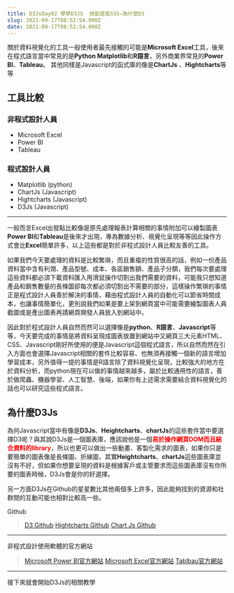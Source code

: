 ```yaml
---
title: D3JsDay02 學學D3JS  技能提高SSS—為什麼D3
slug: 2021-09-17T08:52:54.000Z
date: 2021-09-17T08:52:54.000Z
---
```


關於資料視覺化的工具一般使用者最先接觸的可能是<b>Microsoft Excel</b>工具，後來在程式語言當中常見的是<b>Python Matplotlib</b>和<b>R語言</b>，另外商業界常見的<b>Power BI</b>、<b>Tableau</b>。
其他同樣是Javascript的函式庫的像是<b>ChartJs</b> 、<b>Hightcharts</b>等等

## 工具比較
### 非程式設計人員
* Microsoft Excel 
* Power BI
* Tableau

### 程式設計人員
* Matplotlib (python)
* ChartJs  (Javascript)
* Hightcharts (Javascript) 
* D3Js (Javascript)


---



一般而言Excel出發點比較像是原先處理報表計算相關的事情附加可以繪製圖表
<b>Power BI</b>和<b>Tableau</b>是後來才出現，專為數據分析、視覺化呈現等等因此操作方式會比<b>Excel</b>簡單許多，以上這些都是對於非程式設計人員比較友善的工具。

如果我們今天要處理的資料是比較繁瑣，而且重複的性質很高的話，例如一份產品資料當中含有利潤、產品型號、成本、各區銷售額、產品子分類，我們每次要處理這些資料都必須下載資料匯入用滑鼠操作切割出我們需要的資料，可能我只想知道產品和銷售數量的長條圖卻每次都必須切割出不需要的部分，這樣操作繁瑣的事情正是程式設計人員善於解決的事情，藉由程式設計人員的自動化可以節省時間成本，也讓事情簡單化，更別說我們如果是要上架到網頁當中可能需要繪製圖表人員截圖或是產出圖表再請網頁開發人員放入到網站中。

因此對於程式設計人員自然而然可以選擇像是<b>python</b>、<b>R語言</b>、<b>Javascript</b>等等，今天要完成的事情是將資料呈現成圖表放置到網站中又網頁三大元素HTML、CSS、Javascript剛好所使用的便是Javascript這個程式語言，所以自然而然在引入方面也會選擇Javascript相關的套件比較容易、也無須再接觸一個新的語言增加學習成本，另外值得一提的事情是R語言除了資料視覺化呈現，比較強大的地方在於資料分析，而python現在可以做的事情越來越多，屬於比較通用性的語言，善於做爬蟲、機器學習、人工智慧、後端，如果你有上述需求需要結合資料視覺化的話也可以研究這些程式語言。

## 為什麼D3Js

為何Javascript當中有像是<b>D3Js</b>、<b>Heightcharts</b>、<b>chartJs</b>的這些套件當中要選擇D3呢？與其說D3Js是一個圖表庫，應該說他是一個<b><font color="red">易於操作網頁DOM而且結合資料的library</font></b>，所以也更可以做出一些動畫、客製化需求的圖表，如果你只是要簡單的圖表像是長條圖、折線圖，其實<b>Heightcharts</b>、<b>chartJs</b>這些圖表庫並沒有不好，但如果你想要呈現的資料是根據客戶或主管要求而這些圖表庫沒有你所要的圖表時候，D3Js會是你的好選擇。

另一方面D3Js在Github的星星數比其他兩個多上許多，因此能夠找到的資源和社群間的互動可能也相對比較高一些。


Github
> [D3 Github](https://github.com/d3/d3/wiki)
[Hightcharts Github](https://github.com/highcharts/highcharts)
[Chart Js Github](https://github.com/chartjs/Chart.js)


---
非程式設計使用軟體的官方網站
> [Microsoft Power BI官方網站](https://powerbi.microsoft.com/zh-tw/)
[Microsoft Excel官方網站](https://www.microsoft.com/zh-tw/microsoft-365/excel)
[Tablbau官方網站](https://www.tableau.com/zh-tw)




---

接下來就會開始D3Js的相關教學

